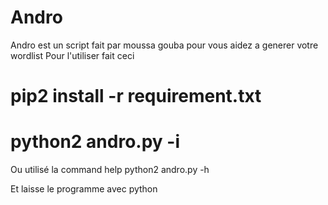 # Andro
Andro est un script fait par moussa gouba pour vous aidez a generer votre wordlist
Pour l'utiliser fait ceci

#  pip2 install -r requirement.txt
#  python2 andro.py -i
Ou utilisé la command help
python2 andro.py -h


Et laisse le programme avec python
